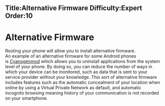 Title:Alternative Firmware
Difficulty:Expert
Order:10
---
<h1>Alternative Firmware</h1><p>Rooting your phone will allow you to install alternative firmware.<br>An example of an alternative firmware for some Android phones is <a href="http://cyanogenmod.com/">Cyanogenmod</a> which allows you to uninstall applications from the system level of your phone. By doing so, you can reduce the number of ways in which your device can be monitored, such as data that is sent to your service provider without your knowledge. This sort of alternative firmware includes features such as the automatic concealment of your location when online by using a Virtual Private Network as default, and automatic incognito browsing meaning history of your communication is not recorded on your smartphone.</p>